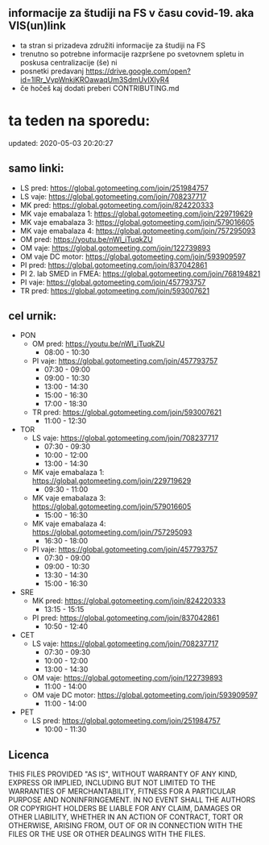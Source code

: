 ## informacije za študiji na FS v času covid-19. aka VIS(un)link
- ta stran si prizadeva združiti informacije za študiji na FS
- trenutno so potrebne informacije razpršene po svetovnem spletu in poskusa centralizacije (še) ni
- posnetki predavanj https://drive.google.com/open?id=1IRr_VypWnkjKROawaqUm3SdmUvIXlyR4
- če hočeš kaj dodati preberi CONTRIBUTING.md
# ta teden na sporedu:
updated: 2020-05-03 20:20:27

## samo linki:
- LS pred: https://global.gotomeeting.com/join/251984757
- LS vaje: https://global.gotomeeting.com/join/708237717
- MK pred: https://global.gotomeeting.com/join/824220333
- MK vaje emabalaza 1: https://global.gotomeeting.com/join/229719629
- MK vaje emabalaza 3: https://global.gotomeeting.com/join/579016605
- MK vaje emabalaza 4: https://global.gotomeeting.com/join/757295093
- OM pred: https://youtu.be/nWl_iTuqkZU
- OM vaje: https://global.gotomeeting.com/join/122739893
- OM vaje DC motor: https://global.gotomeeting.com/join/593909597
- PI pred: https://global.gotomeeting.com/join/837042861
- PI 2. lab SMED in FMEA: https://global.gotomeeting.com/join/768194821
- PI vaje: https://global.gotomeeting.com/join/457793757
- TR pred: https://global.gotomeeting.com/join/593007621

## cel urnik:
- PON
	- OM pred: https://youtu.be/nWl_iTuqkZU
		- 08:00 - 10:30
	- PI vaje: https://global.gotomeeting.com/join/457793757
		- 07:30 - 09:00
		- 09:00 - 10:30
		- 13:00 - 14:30
		- 15:00 - 16:30
		- 17:00 - 18:30
	- TR pred: https://global.gotomeeting.com/join/593007621
		- 11:00 - 12:30
- TOR
	- LS vaje: https://global.gotomeeting.com/join/708237717
		- 07:30 - 09:30
		- 10:00 - 12:00
		- 13:00 - 14:30
	- MK vaje emabalaza 1: https://global.gotomeeting.com/join/229719629
		- 09:30 - 11:00
	- MK vaje emabalaza 3: https://global.gotomeeting.com/join/579016605
		- 15:00 - 16:30
	- MK vaje emabalaza 4: https://global.gotomeeting.com/join/757295093
		- 16:30 - 18:00
	- PI vaje: https://global.gotomeeting.com/join/457793757
		- 07:30 - 09:00
		- 09:00 - 10:30
		- 13:30 - 14:30
		- 15:00 - 16:30
- SRE
	- MK pred: https://global.gotomeeting.com/join/824220333
		- 13:15 - 15:15
	- PI pred: https://global.gotomeeting.com/join/837042861
		- 10:50 - 12:40
- CET
	- LS vaje: https://global.gotomeeting.com/join/708237717
		- 07:30 - 09:30
		- 10:00 - 12:00
		- 13:00 - 14:30
	- OM vaje: https://global.gotomeeting.com/join/122739893
		- 11:00 - 14:00
	- OM vaje DC motor: https://global.gotomeeting.com/join/593909597
		- 11:00 - 14:00
- PET
	- LS pred: https://global.gotomeeting.com/join/251984757
		- 10:00 - 11:30

## Licenca
THIS FILES PROVIDED "AS IS", WITHOUT WARRANTY OF ANY KIND, EXPRESS OR
IMPLIED, INCLUDING BUT NOT LIMITED TO THE WARRANTIES OF MERCHANTABILITY,
FITNESS FOR A PARTICULAR PURPOSE AND NONINFRINGEMENT. IN NO EVENT SHALL THE
AUTHORS OR COPYRIGHT HOLDERS BE LIABLE FOR ANY CLAIM, DAMAGES OR OTHER
LIABILITY, WHETHER IN AN ACTION OF CONTRACT, TORT OR OTHERWISE, ARISING FROM,
OUT OF OR IN CONNECTION WITH THE FILES OR THE USE OR OTHER DEALINGS WITH THE FILES.
